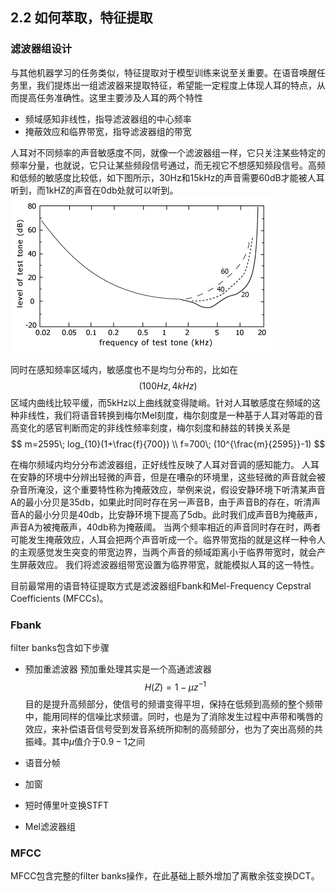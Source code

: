 <head>
    <script src="https://cdn.mathjax.org/mathjax/latest/MathJax.js?config=TeX-AMS-MML_HTMLorMML" type="text/javascript"></script>
    <script type="text/x-mathjax-config">
            MathJax.Hub.Config({
                    tex2jax: {
                    skipTags: ['script', 'noscript', 'style', 'textarea', 'pre'],
                    inlineMath: [['$','$']]
                    }
                });
    </script>
</head>

## 2.2 如何萃取，特征提取
### 滤波器组设计
与其他机器学习的任务类似，特征提取对于模型训练来说至关重要。在语音唤醒任务里，我们提炼出一组滤波器来提取特征，希望能一定程度上体现人耳的特点，从而提高任务准确性。这里主要涉及人耳的两个特性

 - 频域感知非线性，指导滤波器组的中心频率
 - 掩蔽效应和临界带宽，指导滤波器组的带宽

人耳对不同频率的声音敏感度不同，就像一个滤波器组一样，它只关注某些特定的频率分量，也就说，它只让某些频段信号通过，而无视它不想感知频段信号。高频和低频的敏感度比较低，如下图所示，30Hz和15kHz的声音需要60dB才能被人耳听到，而1kHZ的声音在0db处就可以听到。
    ![ATH.png](../assets/feature-extract/ATH.png)

同时在感知频率区域内，敏感度也不是均匀分布的，比如在$$(100Hz, 4kHz)$$区域内曲线比较平缓，而5kHz以上曲线就变得陡峭。针对人耳敏感度在频域的这种非线性，我们将语音转换到梅尔Mel刻度，梅尔刻度是一种基于人耳对等距的音高变化的感官判断而定的非线性频率刻度，梅尔刻度和赫兹的转换关系是
$$
m=2595\; log_{10}(1+\frac{f}{700})
\\ f=700\; (10^{\frac{m}{2595}}-1)
$$

在梅尔频域内均分分布滤波器组，正好线性反映了人耳对音调的感知能力。
人耳在安静的环境中分辨出轻微的声音，但是在嘈杂的环境里，这些轻微的声音就会被杂音所淹没，这个重要特性称为掩蔽效应，举例来说，假设安静环境下听清某声音A的最小分贝是35db，如果此时同时存在另一声音B，由于声音B的存在，听清声音A的最小分贝是40db，比安静环境下提高了5db。此时我们成声音B为掩蔽声，声音A为被掩蔽声，40db称为掩蔽阈。
当两个频率相近的声音同时存在时，两者可能发生掩蔽效应，人耳会把两个声音听成一个。临界带宽指的就是这样一种令人的主观感觉发生突变的带宽边界，当两个声音的频域距离小于临界带宽时，就会产生屏蔽效应。
我们将滤波器组带宽设置为临界带宽，就能模拟人耳的这一特性。

目前最常用的语音特征提取方式是滤波器组Fbank和Mel-Frequency Cepstral Coefficients (MFCCs)。

### Fbank
filter banks包含如下步骤
- 预加重滤波器
预加重处理其实是一个高通滤波器
$$
H(Z)=1-\mu z^{-1}
$$
目的是提升高频部分，使信号的频谱变得平坦，保持在低频到高频的整个频带中，能用同样的信噪比求频谱。同时，也是为了消除发生过程中声带和嘴唇的效应，来补偿语音信号受到发音系统所抑制的高频部分，也为了突出高频的共振峰。其中$\mu$值介于$0.9 - 1$之间

- 语音分帧
- 加窗
- 短时傅里叶变换STFT
- Mel滤波器组


### MFCC
MFCC包含完整的filter banks操作，在此基础上额外增加了离散余弦变换DCT。


















